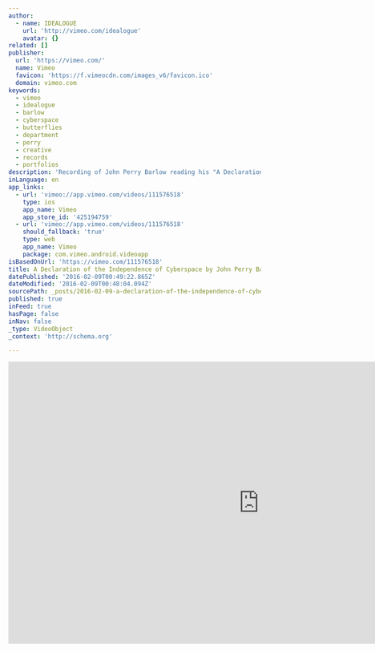 ```yaml
---
author:
  - name: IDEALOGUE
    url: 'http://vimeo.com/idealogue'
    avatar: {}
related: []
publisher:
  url: 'https://vimeo.com/'
  name: Vimeo
  favicon: 'https://f.vimeocdn.com/images_v6/favicon.ico'
  domain: vimeo.com
keywords:
  - vimeo
  - idealogue
  - barlow
  - cyberspace
  - butterflies
  - department
  - perry
  - creative
  - records
  - portfolios
description: 'Recording of John Perry Barlow reading his "A Declaration of the Independence of Cyberspace" produced by Q Department for Department of Records. Video by IDEALOGUE.'
inLanguage: en
app_links:
  - url: 'vimeo://app.vimeo.com/videos/111576518'
    type: ios
    app_name: Vimeo
    app_store_id: '425194759'
  - url: 'vimeo://app.vimeo.com/videos/111576518'
    should_fallback: 'true'
    type: web
    app_name: Vimeo
    package: com.vimeo.android.videoapp
isBasedOnUrl: 'https://vimeo.com/111576518'
title: A Declaration of the Independence of Cyberspace by John Perry Barlow.
datePublished: '2016-02-09T00:49:22.865Z'
dateModified: '2016-02-09T00:48:04.094Z'
sourcePath: _posts/2016-02-09-a-declaration-of-the-independence-of-cyberspace-by-john-perr.md
published: true
inFeed: true
hasPage: false
inNav: false
_type: VideoObject
_context: 'http://schema.org'

---
```

<iframe src="https://cdn.embedly.com/widgets/media.html?src=https%3A%2F%2Fplayer.vimeo.com%2Fvideo%2F111576518&amp;url=https%3A%2F%2Fvimeo.com%2F111576518&amp;image=http%3A%2F%2Fi.vimeocdn.com%2Fvideo%2F496381334_1280.jpg&amp;key=b7d04c9b404c499eba89ee7072e1c4f7&amp;type=text%2Fhtml&amp;schema=vimeo" width="1000" height="563" scrolling="no" frameborder="0" allowfullscreen="allowfullscreen" style=""></iframe>